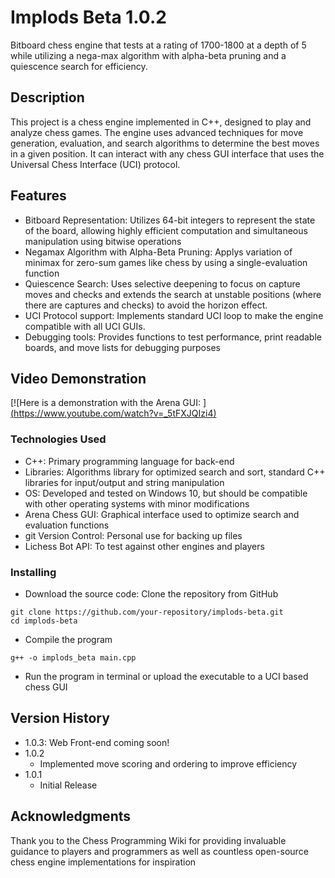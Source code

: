 # Implods Beta 1.0.2

Bitboard chess engine that tests at a rating of 1700-1800 at a depth of 5 while utilizing a nega-max algorithm with alpha-beta pruning and a quiescence search for efficiency.

## Description

This project is a chess engine implemented in C++, designed to play and analyze chess games. The engine uses advanced techniques for move generation, evaluation, and search algorithms to determine the best moves in a given position. It can interact with any chess GUI interface that uses the Universal Chess Interface (UCI) protocol.

## Features
* Bitboard Representation: Utilizes 64-bit integers to represent the state of the board, allowing highly efficient computation and simultaneous manipulation using bitwise operations
* Negamax Algorithm with Alpha-Beta Pruning: Applys variation of minimax for zero-sum games like chess by using a single-evaluation function
* Quiescence Search: Uses selective deepening to focus on capture moves and checks and extends the search at unstable positions (where there are captures and checks) to avoid the horizon effect.
* UCI Protocol support: Implements standard UCI loop to make the engine compatible with all UCI GUIs.
* Debugging tools: Provides functions to test performance, print readable boards, and move lists for debugging purposes

## Video Demonstration
[![Here is a demonstration with the Arena GUI: ] [(https://www.youtube.com/watch?v=_5tFXJQIzi4)](https://youtu.be/OMCq-KIaVF8)

### Technologies Used

* C++: Primary programming language for back-end
* Libraries: Algorithms library for optimized search and sort, standard C++ libraries for input/output and string manipulation
* OS: Developed and tested on Windows 10, but should be compatible with other operating systems with minor modifications
* Arena Chess GUI: Graphical interface used to optimize search and evaluation functions
* git Version Control: Personal use for backing up files
* Lichess Bot API: To test against other engines and players

### Installing

* Download the source code: Clone the repository from GitHub
```
git clone https://github.com/your-repository/implods-beta.git
cd implods-beta
```
* Compile the program
```
g++ -o implods_beta main.cpp
```
* Run the program in terminal or upload the executable to a UCI based chess GUI

## Version History

* 1.0.3: Web Front-end coming soon!
* 1.0.2
   * Implemented move scoring and ordering to improve efficiency
*  1.0.1
    * Initial Release


## Acknowledgments
Thank you to the Chess Programming Wiki for providing invaluable guidance to players and programmers as well as countless open-source chess engine implementations for inspiration
